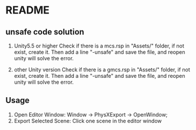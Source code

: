 # README

## unsafe code solution
1. Unity5.5 or higher
Check if there is a mcs.rsp in "Assets/" folder, if not exist, create it. Then add a line "-unsafe" and save the file, and reopen unity will solve the error. 

2. other Unity version
Check if there is a gmcs.rsp in "Assets/" folder, if not exist, create it. Then add a line "-unsafe" and save the file, and reopen unity will solve the error.

## Usage
1. Open Editor Window: Window -> PhysXExport -> OpenWindow;
2. Export Selected Scene: Click one scene in the editor window
